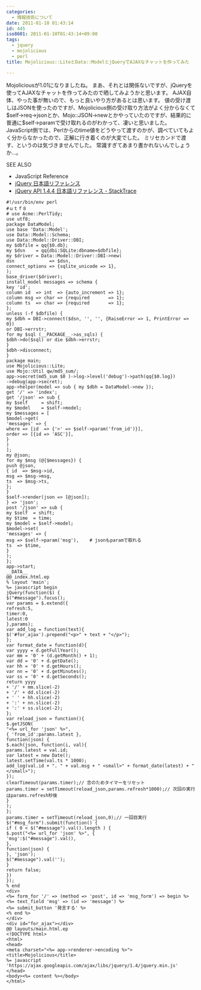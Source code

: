 ```yaml
---
categories:
  - 情報技術について
date: 2011-01-10 01:43:14
id: 445
iso8601: 2011-01-10T01:43:14+09:00
tags:
  - jquery
  - mojolicious
  - perl
title: Mojolicious::LiteとData::ModelとjQueryでAJAXなチャットを作ってみた

---
```


<p>Mojoliciousが1.01になりましたね。
まあ、それとは関係ないですが、jQueryを使ってAJAXなチャットを作ってみたので晒してみようかと思います。
AJAX自体、やった事が無いので、もっと良いやり方があるとは思います。
値の受け渡しはJSONを使ったのですが、Mojolicious側の受け取り方法がよく分からなくて$self->req->jsonとか、Mojo::JSON->newとかやっていたのですが、結果的に普通に$self->paramで受け取れるのがわかって、凄いと思いました。
JavaScript側では、Perlからのtime値をどうやって渡すのかが、調べていてもよく分からなかったので、正解に行き着くのが大変でした。
ミリセカンドで渡す、というのは気づきませんでした。
常識すぎてあまり書かれないんでしょうか&#133;。</p>

<div>
<p>SEE ALSO</p>
<ul>
<li>JavaScript Reference</li>
<li><a href="http://semooh.jp/jquery/" target="_blank">jQuery 日本語リファレンス</a></li>
<li><a href="http://stacktrace.jp/jquery/api/" target="_blank">jQuery API 1.4.4 日本語リファレンス - StackTrace</a></li>
</ul>
</div>



<pre><code>#!/usr/bin/env perl
#ｕｔｆ８
# use Acme::PerlTidy;
use utf8;
package DataModel;
use base &#39;Data::Model&#39;;
use Data::Model::Schema;
use Data::Model::Driver::DBI;
my &#36;dbfile = qq{&#36;0.db};
my &#36;dsn    = qq{dbi:SQLite:dbname=&#36;dbfile};
my &#36;driver = Data::Model::Driver::DBI-&gt;new(
dsn             =&gt; &#36;dsn,
connect_options =&gt; {sqlite_unicode =&gt; 1},
);
base_driver(&#36;driver);
install_model messages =&gt; schema {
key &#39;id&#39;;
column id  =&gt; int  =&gt; {auto_increment =&gt; 1};
column msg =&gt; char =&gt; {required       =&gt; 1};
column ts  =&gt; char =&gt; {required       =&gt; 1};
};
unless (-f &#36;dbfile) {
my &#36;dbh = DBI-&gt;connect(&#36;dsn, &#39;&#39;, &#39;&#39;, {RaiseError =&gt; 1, PrintError =&gt; 0})
or DBI-&gt;errstr;
for my &#36;sql (__PACKAGE__-&gt;as_sqls) {
&#36;dbh-&gt;do(&#36;sql) or die &#36;dbh-&gt;errstr;
}
&#36;dbh-&gt;disconnect;
}
package main;
use Mojolicious::Lite;
use Mojo::Util qw/md5_sum/;
app-&gt;secret(md5_sum &#36;0 )-&gt;log-&gt;level(&#39;debug&#39;)-&gt;path(qq{&#36;0.log})
-&gt;debug(app-&gt;secret);
app-&gt;helper(model =&gt; sub { my &#36;dbh = DataModel-&gt;new });
get &#39;/&#39; =&gt; &#39;index&#39;;
get &#39;/json&#39; =&gt; sub {
my &#36;self     = shift;
my &#36;model    = &#36;self-&gt;model;
my &#36;messages = [
&#36;model-&gt;get(
&#39;messages&#39; =&gt; {
where =&gt; [id  =&gt; {&#39;&gt;&#39; =&gt; &#36;self-&gt;param(&#39;from_id&#39;)}],
order =&gt; [{id =&gt; &#39;ASC&#39;}],
}
)
];
my @json;
for my &#36;msg (@{&#36;messages}) {
push @json,
{ id  =&gt; &#36;msg-&gt;id,
msg =&gt; &#36;msg-&gt;msg,
ts  =&gt; &#36;msg-&gt;ts,
};
}
&#36;self-&gt;render(json =&gt; [@json]);
} =&gt; &#39;json&#39;;
post &#39;/json&#39; =&gt; sub {
my &#36;self  = shift;
my &#36;time  = time;
my &#36;model = &#36;self-&gt;model;
&#36;model-&gt;set(
&#39;messages&#39; =&gt; {
msg =&gt; &#36;self-&gt;param(&#39;msg&#39;),    # jsonもparamで取れる
ts  =&gt; &#36;time,
}
);
};
app-&gt;start;
__DATA__
@@ index.html.ep
% layout &#39;main&#39;;
%= javascript begin
jQuery(function(&#36;) {
&#36;(&quot;#message&quot;).focus();
var params = &#36;.extend({
refresh:5,
timer:0,
latest:0
},params);
var add_log = function(text){
&#36;(&#39;#for_ajax&#39;).prepend(&quot;&lt;p&gt;&quot; + text + &quot;&lt;/p&gt;&quot;);
};
var format_date = function(d){
var yyyy = d.getFullYear();
var mm = &#39;0&#39; + (d.getMonth() + 1);
var dd = &#39;0&#39; + d.getDate();
var hh = &#39;0&#39; + d.getHours();
var nn = &#39;0&#39; + d.getMinutes();
var ss = &#39;0&#39; + d.getSeconds();
return yyyy
+ &#39;/&#39; + mm.slice(-2)
+ &#39;/&#39; + dd.slice(-2)
+ &#39; &#39; + hh.slice(-2)
+ &#39;:&#39; + nn.slice(-2)
+ &#39;:&#39; + ss.slice(-2);
};
var reload_json = function(){
&#36;.getJSON(
&quot;&lt;%= url_for &#39;json&#39; %&gt;&quot;,
{ &#39;from_id&#39;:params.latest },
function(json) {
&#36;.each(json, function(i, val){
params.latest = val.id;
var latest = new Date();
latest.setTime(val.ts * 1000);
add_log(val.id + &quot;. &quot; + val.msg + &quot; &lt;small&gt;&quot; + format_date(latest) + &quot;&lt;/small&gt;&quot;);
});
clearTimeout(params.timer);// 念のためタイマーをリセット
params.timer = setTimeout(reload_json,params.refresh*1000);// 次回の実行はparams.refresh秒後
}
);
};
params.timer = setTimeout(reload_json,0);// 一回目実行
&#36;(&quot;#msg_form&quot;).submit(function() {
if ( 0 &lt; &#36;(&quot;#message&quot;).val().length ) {
&#36;.post(&quot;&lt;%= url_for &#39;json&#39; %&gt;&quot;, {
&#39;msg&#39;:&#36;(&quot;#message&quot;).val(),
},
function(json) {
}, &#39;json&#39;);
&#36;(&quot;#message&quot;).val(&#39;&#39;);
}
return false;
})
});
% end
&lt;div&gt;
&lt;%= form_for &#39;/&#39; =&gt; (method =&gt; &#39;post&#39;, id =&gt; &#39;msg_form&#39;) =&gt; begin %&gt;
&lt;%= text_field &#39;msg&#39; =&gt; (id =&gt; &#39;message&#39;) %&gt;
&lt;%= submit_button &#39;発言する&#39; %&gt;
&lt;% end %&gt;
&lt;/div&gt;
&lt;div id=&quot;for_ajax&quot;&gt;&lt;/div&gt;
@@ layouts/main.html.ep
&lt;!DOCTYPE html&gt;
&lt;html&gt;
&lt;head&gt;
&lt;meta charset=&quot;&lt;%= app-&gt;renderer-&gt;encoding %&gt;&quot;&gt;
&lt;title&gt;Mojolicious&lt;/title&gt;
%= javascript &#39;https://ajax.googleapis.com/ajax/libs/jquery/1.4/jquery.min.js&#39;
&lt;/head&gt;
&lt;body&gt;&lt;%= content %&gt;&lt;/body&gt;
&lt;/html&gt;
</code></pre>
    	